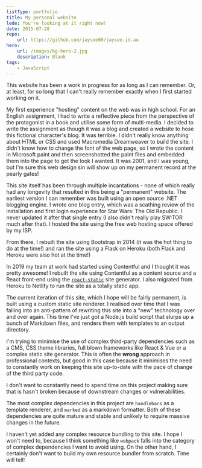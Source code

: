 ```yaml
---
listType: portfolio
title: My personal website
lede: You're looking at it right now!
date: 2015-07-28
repo: 
    url: https://github.com/jaysee00/jaysee.id.au
hero:
    url: /images/bg-hero-2.jpg
    description: Blank
tags:
    - JavaScript
---
```

This website has been a work in progress for as long as I can remember. Or, at least, for so long that I can't really remember exactly when I first started working on it.

My first experience "hosting" content on the web was in high school. For an English assignment, I had to write a reflective piece from the perspective of the protagonist in a book and utilise some form of multi-media. I decided to write the assignment as though it was a blog and created a website to hose this fictional character's blog. It was terrible. I didn't really know anything about HTML or CSS and used Macromedia Dreamweaver to build the site. I didn't know how to change the font of the web page, so I wrote the content in Microsoft paint and then screenshotted the paint files and embedded them into the page to get the look I wanted. It was 2001, and I was young, but I'm sure this web design sin will show up on my permanent record at the pearly gates!

This site itself has been through multiple incantations - none of which really had any longevity that resulted in this being a "permanent" website.  The earliest version I can remember was built using an open source .NET blogging engine.  I wrote one blog entry, which was a scathing review of the installation and first login experience for Star Wars: The Old Republic. I never updated it after that single entry (I also didn't really play SW:TOR much after that). I hosted the site using the free web hosting space offered by my ISP.

From there, I rebuilt the site using Bootstrap in 2014 (it was the hot thing to do at the time!) and ran the site using a Flask on Heroku (both Flask and Heroku were also hot at the time!)

In 2019 my team at work had started using Contentful and I thought it was pretty awesome! I rebuilt the site using Contentful as a content source and a React front-end using the [`react-static`](https://github.com/react-static/react-static) site generator. I also migrated from Heroku to Netlify to run the site as a totally static app.

The current iteration of this site, which I hope will be fairly permanent, is built using a custom static site renderer. I realised over time that I was falling into an anti-pattern of rewriting this site into a "new" technology over and over again. This time I've just got a Node.js build script that slurps up a bunch of Markdown files, and renders them with templates to an output directory.

I'm trying to minimise the use of complex third-party dependencies such as a CMS, CSS theme libraries, full blown frameworks like React & Vue or a complex static site generator. This is often the **wrong** approach in professional contexts, but good in this case because it minimises the need to constantly work on keeping this site up-to-date with the pace of change of the third party code. 

I don't want to constantly need to spend time on this project making sure that is hasn't broken because of downstream changes or vulnerabilities.

 The most complex dependencies in this project are `handlebars` as a template renderer, and `marked` as a markdown formatter. Both of these dependencies are quite mature and stable and unlikely to require massive changes in the future. 

I haven't yet added any complex resource bundling to this site. I hope I won't need to, because I think something like `webpack` falls into the category of complex dependencies I want to avoid using. On the other hand, I certainly don't want to build my own resource bundler from scratch. Time will tell!

